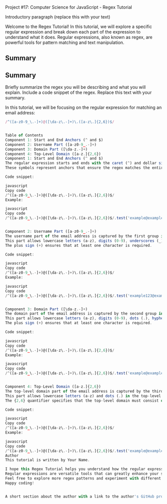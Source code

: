  Project #17: Computer Science for JavaScript - Regex Tutorial

Introductory paragraph (replace this with your text)

Welcome to the Regex Tutorial! In this tutorial, we will explore a specific regular expression 
and break down each part of the expression to understand what it does. Regular expressions, 
also known as regex, are powerful tools for pattern matching and text manipulation.

## Summary

## Summary

Briefly summarize the regex you will be describing and what you will explain. 
Include a code snippet of the regex. Replace this text with your summary.

In this tutorial, we will be focusing on the regular expression for matching an email address:

```javascript
/^([a-z0-9_\.-]+)@([\da-z\.-]+)\.([a-z\.]{2,6})$/


Table of Contents
Component 1: Start and End Anchors (^ and $)
Component 2: Username Part ([a-z0-9_.-]+)
Component 3: Domain Part ([\da-z.-]+)
Component 4: Top-Level Domain ([a-z.]{2,6})
Component 1: Start and End Anchors (^ and $)
The regular expression starts and ends with the caret (^) and dollar sign ($) symbols, respectively. 
These symbols represent anchors that ensure the regex matches the entire input string, from start to end.

Code snippet:

javascript
Copy code
/^([a-z0-9_\.-]+)@([\da-z\.-]+)\.([a-z\.]{2,6})$/
Example:

javascript
Copy code
/^([a-z0-9_\.-]+)@([\da-z\.-]+)\.([a-z\.]{2,6})$/.test('example@example.com'); // true


Component 2: Username Part ([a-z0-9_.-]+)
The username part of the email address is captured by the first group in the regex: ([a-z0-9_\.-]+). 
This part allows lowercase letters (a-z), digits (0-9), underscores (_), dots (.), and hyphens (-) in the username. 
The plus sign (+) ensures that at least one character is required.

Code snippet:

javascript
Copy code
/^([a-z0-9_\.-]+)@([\da-z\.-]+)\.([a-z\.]{2,6})$/
Example:

javascript
Copy code
/^([a-z0-9_\.-]+)@([\da-z\.-]+)\.([a-z\.]{2,6})$/.test('example123@example.com'); // true


Component 3: Domain Part ([\da-z.-]+)
The domain part of the email address is captured by the second group in the regex: ([\da-z\.-]+). 
This part allows lowercase letters (a-z), digits (0-9), dots (.), hyphens (-), and underscores (_) in the domain name. 
The plus sign (+) ensures that at least one character is required.

Code snippet:

javascript
Copy code
/^([a-z0-9_\.-]+)@([\da-z\.-]+)\.([a-z\.]{2,6})$/
Example:

javascript
Copy code
/^([a-z0-9_\.-]+)@([\da-z\.-]+)\.([a-z\.]{2,6})$/.test('example@example.com'); // true


Component 4: Top-Level Domain ([a-z.]{2,6})
The top-level domain part of the email address is captured by the third group in the regex: ([a-z\.]{2,6}). 
This part allows lowercase letters (a-z) and dots (.) in the top-level domain. 
The {2,6} quantifier specifies that the top-level domain must consist of 2 to 6 characters.

Code snippet:

javascript
Copy code
/^([a-z0-9_\.-]+)@([\da-z\.-]+)\.([a-z\.]{2,6})$/
Example:

javascript
Copy code
/^([a-z0-9_\.-]+)@([\da-z\.-]+)\.([a-z\.]{2,6})$/.test('example@example.com'); // true
Author
This tutorial is written by Your Name.

I hope this Regex Tutorial helps you understand how the regular expression for matching an email address works. 
Regular expressions are versatile tools that can greatly enhance your string processing capabilities. 
Feel free to explore more regex patterns and experiment with different use cases. 
Happy coding!


A short section about the author with a link to the author's GitHub profile (replace with your information and a link to your profile)
